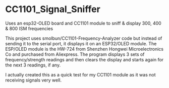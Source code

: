 # CC1101_Signal_Sniffer
Uses an esp32-OLED board and CC1101 module to sniff &amp; display 300, 400 &amp; 800 ISM frequencies

This project uses smolbun/CC1101-Frequency-Analyzer code but instead of sending it to the serial port, it displays it on an ESP32/OLED module.
The ESP/OLED module is the HW-724 from Shenzhen Hongwei Microelectronics Co and purchased from Aliexpress.
The program displays 3 sets of frequency/strength readings and then clears the display and starts again for the next 3 readings, if any.

I actually created this as a quick test for my CC1101 module as it was not receiving signals very well.

